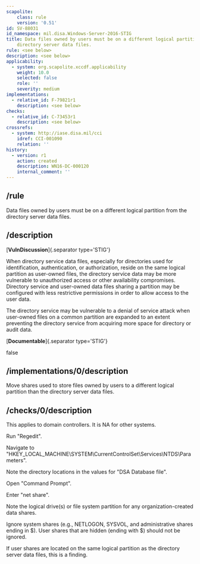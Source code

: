 ```yaml
---
scapolite:
    class: rule
    version: '0.51'
id: SV-88031
id_namespace: mil.disa.Windows-Server-2016-STIG
title: Data files owned by users must be on a different logical partition from the
    directory server data files.
rule: <see below>
description: <see below>
applicability:
  - system: org.scapolite.xccdf.applicability
    weight: 10.0
    selected: false
    role: ''
    severity: medium
implementations:
  - relative_id: F-79821r1
    description: <see below>
checks:
  - relative_id: C-73453r1
    description: <see below>
crossrefs:
  - system: http://iase.disa.mil/cci
    idref: CCI-001090
    relation: ''
history:
  - version: r1
    action: created
    description: WN16-DC-000120
    internal_comment: ''
---
```



## /rule

Data files owned by users must be on a different logical partition from the directory server data files.

## /description

[**VulnDiscussion**]{.separator type='STIG'}

When directory service data files, especially for directories used for identification, authentication, or authorization, reside on the same logical partition as user-owned files, the directory service data may be more vulnerable to unauthorized access or other availability compromises. Directory service and user-owned data files sharing a partition may be configured with less restrictive permissions in order to allow access to the user data.

The directory service may be vulnerable to a denial of service attack when user-owned files on a common partition are expanded to an extent preventing the directory service from acquiring more space for directory or audit data.

[**Documentable**]{.separator type='STIG'}

false

## /implementations/0/description

Move shares used to store files owned by users to a different logical partition than the directory server data files.

## /checks/0/description

This applies to domain controllers. It is NA for other systems.

Run "Regedit".

Navigate to "HKEY_LOCAL_MACHINE\SYSTEM\CurrentControlSet\Services\NTDS\Parameters".

Note the directory locations in the values for "DSA Database file".

Open "Command Prompt".

Enter "net share".

Note the logical drive(s) or file system partition for any organization-created data shares.

Ignore system shares (e.g., NETLOGON, SYSVOL, and administrative shares ending in $). User shares that are hidden (ending with $) should not be ignored.

If user shares are located on the same logical partition as the directory server data files, this is a finding.
